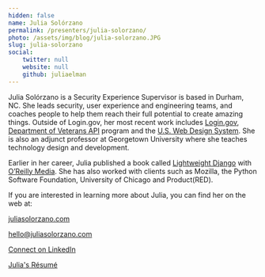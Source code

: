 ```yaml
---
hidden: false
name: Julia Solórzano
permalink: /presenters/julia-solorzano/
photo: /assets/img/blog/julia-solorzano.JPG
slug: julia-solorzano
social:
    twitter: null
    website: null
    github: juliaelman
---
```


Julia Solórzano is a Security Experience Supervisor is based in Durham, NC. She leads security, user experience and engineering teams, and coaches people to help them reach their full potential to create amazing things. Outside of Login.gov, her most recent work includes [Login.gov](https://login.gov),  [Department of Veterans API](https://developer.va.gov/) program and the [U.S. Web Design System](https://designsystem.digital.gov/). She is also an adjunct professor at Georgetown University where she teaches technology design and development.

Earlier in her career, Julia published a book called [Lightweight Django](https://www.oreilly.com/library/view/lightweight-django/9781491946275/) with [O’Reilly Media](https://www.oreilly.com/). She has also worked with clients such as Mozilla, the Python Software Foundation, University of Chicago and Product(RED).

If you are interested in learning more about Julia, you can find her on the web at:

[juliasolorzano.com](https://juliasolorzano.com)

[hello@juliasolorzano.com](mailto:hello@juliasolorzano.com)

[Connect on LinkedIn](https://www.linkedin.com/in/juliasolorzano/)

[Julia's Résumé](https://docs.google.com/document/d/1H1zzX3LqO5IPQk0h22jSTjSOq8sXRRRpp65OtGSUJqQ/edit)
